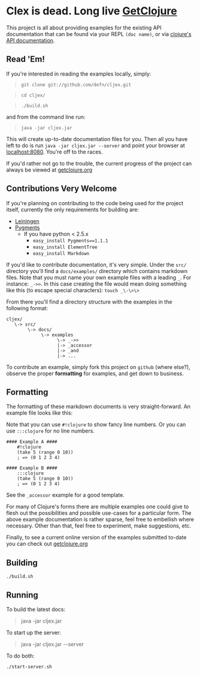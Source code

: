 # Clex is dead. Long live [GetClojure](https://github.com/devn/getclojure)

This project is all about providing examples for the existing API
documentation that can be found via your REPL `(doc name)`, or via
[clojure's API documentation](http://clojure.org/api "clojure.org's API documentation").

## Read 'Em! ##

If you're interested in reading the examples locally, simply: 

> `git clone git://github.com/defn/cljex.git`

> `cd cljex/`

> `./build.sh`

and from the command line run:

> `java -jar cljex.jar`

This will create up-to-date documentation files for you.  Then all you have left to do is run `java -jar cljex.jar --server` and point your browser at [localhost:8080](http://localhost:8080).  You're off to the races.

If you'd rather not go to the trouble, the current progress of the
project can always be viewed at [getclojure.org](http://getclojure.org/)

## Contributions Very Welcome ##

If you're planning on contributing to the code being used for the
project itself, currently the only requirements for building are:

* [Leiningen](http://github.com/technomancy/leiningen/)
* [Pygments](http://pygments.org/)
   * If you have python < 2.5.x
      * `easy_install Pygments==1.1.1`
      * `easy_install ElementTree`
      * `easy_install Markdown`

If you'd like to contribute documentation, it's very simple.  Under
the `src/` directory you'll find a `docs/examples/` directory which contains
markdown files.  Note that you must name your own example files with a leading `_`.  For instance: `_->>`.  In this case creating the file would mean doing something like this (to escape special characters): `touch _\-\>\>`

From there you'll find a directory structure with the examples in the
following format:

    cljex/
       \-> src/
            \-> docs/
                 \-> examples
                       \-> _->>
                       |-> _accessor
                       |-> _and
                       |-> ...

To contribute an example, simply fork this project on `github`
(where else?), observe the proper **formatting** for examples, and get
down to business.

## Formatting ##

The formatting of these markdown documents is very
straight-forward.  An example file looks like this:

Note that you can use `#!clojure` to show fancy line numbers.  Or you can use
`:::clojure` for no line numbers.

    #### Example A ####
        #!clojure
        (take 5 (range 0 10))
        ; => (0 1 2 3 4)
    
    #### Example B ####
        :::clojure
        (take 5 (range 0 10))
        ; => (0 1 2 3 4)

See the `_accessor` example for a good template.

For many of Clojure's forms there are multiple examples one could
give to flesh out the possibilities and possible use-cases for a
particular form.  The above example documentation is rather sparse,
feel free to embellish where necessary. Other than that, feel free to
experiment, make suggestions, etc. 

Finally, to see a current online version of the examples submitted
to-date you can check out [getclojure.org](http://getclojure.org/)

## Building ##

`./build.sh`

## Running ##
To build the latest docs:
>    java -jar cljex.jar

To start up the server:
>    java -jar cljex.jar --server

To do both:

`./start-server.sh`
